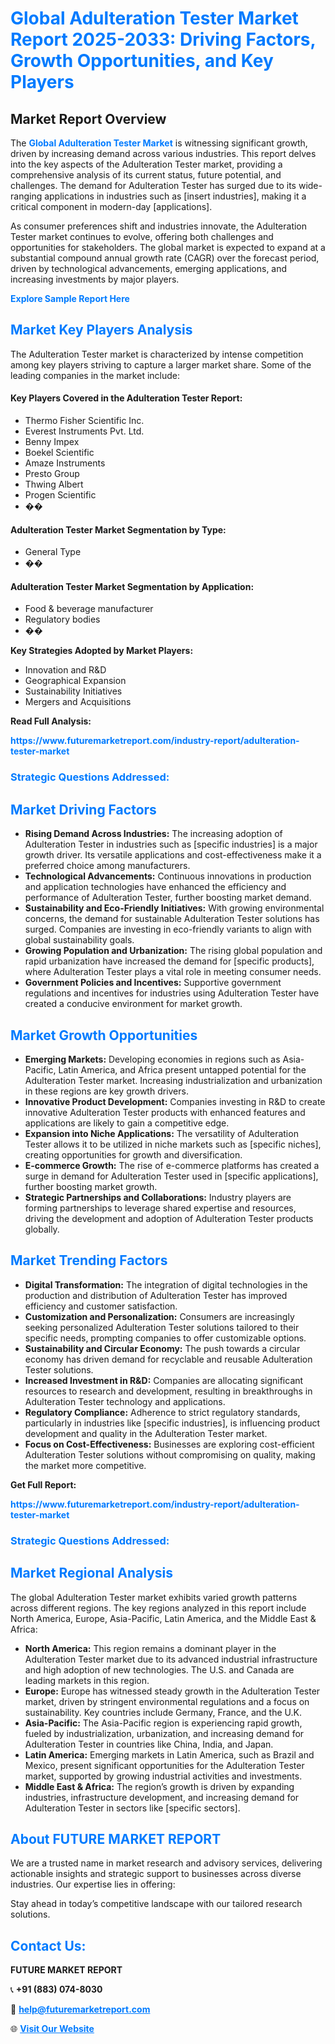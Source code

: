 <h1 style="color: #007BFF;">Global Adulteration Tester Market Report 2025-2033: Driving Factors, Growth Opportunities, and Key Players</h1>

<section id="overview">
<h2>Market Report Overview</h2>
<p>The <a href="https://www.futuremarketreport.com/industry-report/adulteration-tester-market" style="color: #007BFF; text-decoration: none;"><strong>Global Adulteration Tester Market</strong></a> is witnessing significant growth, driven by increasing demand across various industries. This report delves into the key aspects of the Adulteration Tester market, providing a comprehensive analysis of its current status, future potential, and challenges. The demand for Adulteration Tester has surged due to its wide-ranging applications in industries such as [insert industries], making it a critical component in modern-day [applications].</p>
<p>As consumer preferences shift and industries innovate, the Adulteration Tester market continues to evolve, offering both challenges and opportunities for stakeholders. The global market is expected to expand at a substantial compound annual growth rate (CAGR) over the forecast period, driven by technological advancements, emerging applications, and increasing investments by major players.</p>
</section>

<section id="overview">
<p><a href="https://www.futuremarketreport.com/request-sample/reportId=117763" style="color: #007BFF; text-decoration: none;"><strong>Explore Sample Report Here</strong></a></p>
</section>

<section id="key-players">
<h2 style="color: #007BFF;">Market Key Players Analysis</h2>
<p>The Adulteration Tester market is characterized by intense competition among key players striving to capture a larger market share. Some of the leading companies in the market include:</p>
<h4>Key Players Covered in the Adulteration Tester Report:</h4>
<ul><li>Thermo Fisher Scientific Inc.</li><li>Everest Instruments Pvt. Ltd.</li><li>Benny Impex</li><li>Boekel Scientific</li><li>Amaze Instruments</li><li>Presto Group</li><li>Thwing Albert</li><li>Progen Scientific</li><li>��</li></ul>
<h4>Adulteration Tester Market Segmentation by Type:</h4>
<ul><li>General Type</li><li>��</li></ul>

<h4>Adulteration Tester Market Segmentation by Application:</h4>
<ul><li>Food &amp; beverage manufacturer</li><li>Regulatory bodies</li><li>��</li></ul>
<p><strong>Key Strategies Adopted by Market Players:</strong></p>
<ul>
<li>Innovation and R&D</li>
<li>Geographical Expansion</li>
<li>Sustainability Initiatives</li>
<li>Mergers and Acquisitions</li>
</ul>
</section>

<section>
<p><strong>Read Full Analysis: </strong></p><a href="https://www.futuremarketreport.com/industry-report/adulteration-tester-market" style="color: #007BFF; text-decoration: none;"><strong>https://www.futuremarketreport.com/industry-report/adulteration-tester-market</strong></a>
<h3 style="color: #007BFF;">Strategic Questions Addressed:</h3>
</section>

<section id="driving-factors">
<h2 style="color: #007BFF;">Market Driving Factors</h2>
<ul>
<li><strong>Rising Demand Across Industries:</strong> The increasing adoption of Adulteration Tester in industries such as [specific industries] is a major growth driver. Its versatile applications and cost-effectiveness make it a preferred choice among manufacturers.</li>
<li><strong>Technological Advancements:</strong> Continuous innovations in production and application technologies have enhanced the efficiency and performance of Adulteration Tester, further boosting market demand.</li>
<li><strong>Sustainability and Eco-Friendly Initiatives:</strong> With growing environmental concerns, the demand for sustainable Adulteration Tester solutions has surged. Companies are investing in eco-friendly variants to align with global sustainability goals.</li>
<li><strong>Growing Population and Urbanization:</strong> The rising global population and rapid urbanization have increased the demand for [specific products], where Adulteration Tester plays a vital role in meeting consumer needs.</li>
<li><strong>Government Policies and Incentives:</strong> Supportive government regulations and incentives for industries using Adulteration Tester have created a conducive environment for market growth.</li>
</ul>
</section>

<section id="growth-opportunities">
<h2 style="color: #007BFF;">Market Growth Opportunities</h2>
<ul>
<li><strong>Emerging Markets:</strong> Developing economies in regions such as Asia-Pacific, Latin America, and Africa present untapped potential for the Adulteration Tester market. Increasing industrialization and urbanization in these regions are key growth drivers.</li>
<li><strong>Innovative Product Development:</strong> Companies investing in R&D to create innovative Adulteration Tester products with enhanced features and applications are likely to gain a competitive edge.</li>
<li><strong>Expansion into Niche Applications:</strong> The versatility of Adulteration Tester allows it to be utilized in niche markets such as [specific niches], creating opportunities for growth and diversification.</li>
<li><strong>E-commerce Growth:</strong> The rise of e-commerce platforms has created a surge in demand for Adulteration Tester used in [specific applications], further boosting market growth.</li>
<li><strong>Strategic Partnerships and Collaborations:</strong> Industry players are forming partnerships to leverage shared expertise and resources, driving the development and adoption of Adulteration Tester products globally.</li>
</ul>
</section>

<section id="trending-factors">
<h2 style="color: #007BFF;">Market Trending Factors</h2>
<ul>
<li><strong>Digital Transformation:</strong> The integration of digital technologies in the production and distribution of Adulteration Tester has improved efficiency and customer satisfaction.</li>
<li><strong>Customization and Personalization:</strong> Consumers are increasingly seeking personalized Adulteration Tester solutions tailored to their specific needs, prompting companies to offer customizable options.</li>
<li><strong>Sustainability and Circular Economy:</strong> The push towards a circular economy has driven demand for recyclable and reusable Adulteration Tester solutions.</li>
<li><strong>Increased Investment in R&D:</strong> Companies are allocating significant resources to research and development, resulting in breakthroughs in Adulteration Tester technology and applications.</li>
<li><strong>Regulatory Compliance:</strong> Adherence to strict regulatory standards, particularly in industries like [specific industries], is influencing product development and quality in the Adulteration Tester market.</li>
<li><strong>Focus on Cost-Effectiveness:</strong> Businesses are exploring cost-efficient Adulteration Tester solutions without compromising on quality, making the market more competitive.</li>
</ul>
</section>

<section>
<p><strong>Get Full Report: </strong></p><a href="https://www.futuremarketreport.com/industry-report/adulteration-tester-market" style="color: #007BFF; text-decoration: none;"><strong>https://www.futuremarketreport.com/industry-report/adulteration-tester-market</strong></a>
<h3 style="color: #007BFF;">Strategic Questions Addressed:</h3>
</section>


<section id="regional-analysis">
<h2 style="color: #007BFF;">Market Regional Analysis</h2>
<p>The global Adulteration Tester market exhibits varied growth patterns across different regions. The key regions analyzed in this report include North America, Europe, Asia-Pacific, Latin America, and the Middle East & Africa:</p>
<ul>
<li><strong>North America:</strong> This region remains a dominant player in the Adulteration Tester market due to its advanced industrial infrastructure and high adoption of new technologies. The U.S. and Canada are leading markets in this region.</li>
<li><strong>Europe:</strong> Europe has witnessed steady growth in the Adulteration Tester market, driven by stringent environmental regulations and a focus on sustainability. Key countries include Germany, France, and the U.K.</li>
<li><strong>Asia-Pacific:</strong> The Asia-Pacific region is experiencing rapid growth, fueled by industrialization, urbanization, and increasing demand for Adulteration Tester in countries like China, India, and Japan.</li>
<li><strong>Latin America:</strong> Emerging markets in Latin America, such as Brazil and Mexico, present significant opportunities for the Adulteration Tester market, supported by growing industrial activities and investments.</li>
<li><strong>Middle East & Africa:</strong> The region’s growth is driven by expanding industries, infrastructure development, and increasing demand for Adulteration Tester in sectors like [specific sectors].</li>
</ul>
</section>

<footer>
<h2 style="color: #007BFF;">About FUTURE MARKET REPORT</h2>
<p>We are a trusted name in market research and advisory services, delivering actionable insights and strategic support to businesses across diverse industries. Our expertise lies in offering:</p>

<p>Stay ahead in today’s competitive landscape with our tailored research solutions.</p>

<h2 style="color: #007BFF;">Contact Us:</h2>
<p><strong>FUTURE MARKET REPORT</strong></p>
<p>📞 <strong>+91 (883) 074-8030</strong></p>
<p>📧 <strong><a href="mailto:help@futuremarketreport.com" style="color: #007BFF;">help@futuremarketreport.com</a></strong></p>
<p>🌐 <strong><a href="https://www.futuremarketreport.com/" style="color: #007BFF;">Visit Our Website</a></strong></p>
</footer>